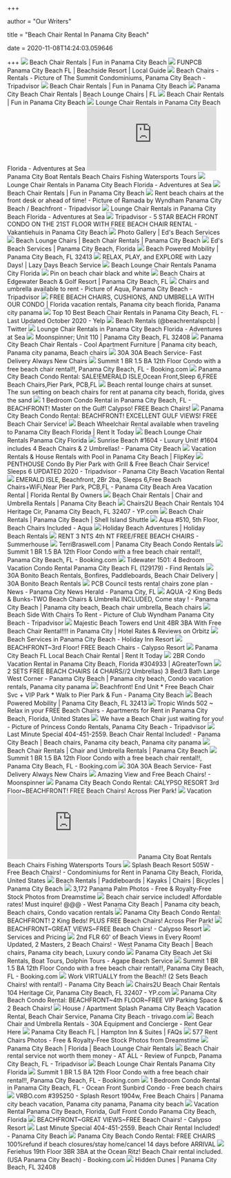 +++
        
author = "Our Writers"
        
title = "Beach Chair Rental In Panama City Beach"
        
date = 2020-11-08T14:24:03.059646
        
+++
[ ![](https://funpcb.com/wp-content/uploads/2018/02/beach-chairs-768x466.jpg)](https://funpcb.com/wp-content/uploads/2018/02/beach-chairs-768x466.jpg) Beach Chair Rentals | Fun in Panama City Beach
[ ![](https://beachsideresortpanamacitybeach.com/wp-content/uploads/beachside-beach-rentals.jpg)](https://beachsideresortpanamacitybeach.com/wp-content/uploads/beachside-beach-rentals.jpg) FUNPCB Panama City Beach FL | Beachside Resort | Local Guide
[ ![](https://media-cdn.tripadvisor.com/media/photo-s/01/05/22/60/beach-chairs-rentals.jpg)](https://media-cdn.tripadvisor.com/media/photo-s/01/05/22/60/beach-chairs-rentals.jpg) Beach Chairs - Rentals - Picture of The Summit Condominiums, Panama City  Beach - Tripadvisor
[ ![](https://funpcb.com/wp-content/uploads/2018/02/beach-chair-rentals-panama-city-beach-gallery-3-768x393.jpg)](https://funpcb.com/wp-content/uploads/2018/02/beach-chair-rentals-panama-city-beach-gallery-3-768x393.jpg) Beach Chair Rentals | Fun in Panama City Beach
[ ![](https://beachrentalspcb.com/wp-content/uploads/2016/06/beach-chair-rentals-panama-city-beach.jpg)](https://beachrentalspcb.com/wp-content/uploads/2016/06/beach-chair-rentals-panama-city-beach.jpg) Panama City Beach Chair Rentals | Beach Lounge Chairs | FL
[ ![](https://funpcb.com/wp-content/uploads/2018/02/beach-chair-rentals-panama-city-beach-gallery-1.jpg)](https://funpcb.com/wp-content/uploads/2018/02/beach-chair-rentals-panama-city-beach-gallery-1.jpg) Beach Chair Rentals | Fun in Panama City Beach
[ ![](https://www.watersportspc.com/images/9794F72C-5169-4208-B931-4C6DD1287801.jpeg)](https://www.watersportspc.com/images/9794F72C-5169-4208-B931-4C6DD1287801.jpeg) Lounge Chair Rentals in Panama City Beach Florida - Adventures at Sea
[ ![](https://www.panamabeachservice.com/wp-content/themes/panamabeachservice/tools/timthumb.php?src=/wp-content/sdaolpu/2011/03/beach.png&h=335&w=994&zc=1)](https://www.panamabeachservice.com/wp-content/themes/panamabeachservice/tools/timthumb.php?src=/wp-content/sdaolpu/2011/03/beach.png&h=335&w=994&zc=1) Panama City Boat Rentals Beach Chairs Fishing Watersports Tours
[ ![](https://www.watersportspc.com/images/36321808_10156411089473834_2271247696184475648_n.jpg)](https://www.watersportspc.com/images/36321808_10156411089473834_2271247696184475648_n.jpg) Lounge Chair Rentals in Panama City Beach Florida - Adventures at Sea
[ ![](https://funpcb.com/wp-content/uploads/2018/02/beach-chair-rentals-panama-city-beach-gallery-2.jpg)](https://funpcb.com/wp-content/uploads/2018/02/beach-chair-rentals-panama-city-beach-gallery-2.jpg) Beach Chair Rentals | Fun in Panama City Beach
[ ![](https://media-cdn.tripadvisor.com/media/photo-s/17/46/ad/d2/rent-beach-chairs-at.jpg)](https://media-cdn.tripadvisor.com/media/photo-s/17/46/ad/d2/rent-beach-chairs-at.jpg) Rent beach chairs at the front desk or ahead of time! - Picture of Ramada  by Wyndham Panama City Beach / Beachfront - Tripadvisor
[ ![](https://www.watersportspc.com/images/38426804_10156505310423834_3080007054681702400_n.jpg)](https://www.watersportspc.com/images/38426804_10156505310423834_3080007054681702400_n.jpg) Lounge Chair Rentals in Panama City Beach Florida - Adventures at Sea
[ ![](https://media-cdn.tripadvisor.com/media/vr-splice-j/06/82/01/6b.jpg)](https://media-cdn.tripadvisor.com/media/vr-splice-j/06/82/01/6b.jpg) Tripadvisor - 5 STAR BEACH FRONT CONDO ON THE 21ST FLOOR WITH FREE BEACH  CHAIR RENTAL - Vakantiehuis in Panama City Beach
[ ![](http://www.edsbeachservicesinc.com/wp-content/gallery/the-beach/079.jpg)](http://www.edsbeachservicesinc.com/wp-content/gallery/the-beach/079.jpg) Photo Gallery | Ed's Beach Services
[ ![](https://i0.wp.com/jimbosbeach.com/wp-content/uploads/2016/07/Panama-City-Beach-Florida1.jpg?resize=380%2C285)](https://i0.wp.com/jimbosbeach.com/wp-content/uploads/2016/07/Panama-City-Beach-Florida1.jpg?resize=380%2C285) Beach Lounge Chairs | Beach Chair Rentals | Panama City Beach
[ ![](https://www.edsbeachservicesinc.com/wp-content/gallery/homepage/home1_0.jpg)](https://www.edsbeachservicesinc.com/wp-content/gallery/homepage/home1_0.jpg) Ed's Beach Services | Panama City Beach, Florida
[ ![](https://assets.simpleviewinc.com/simpleview/image/fetch/c_limit,q_75,w_1200/https://assets.simpleviewinc.com/simpleview/image/upload/crm/panamacitybeach/rainbow-umbrella_a85ceda8-5056-a36a-0bcee1b75ac97f7f.jpg)](https://assets.simpleviewinc.com/simpleview/image/fetch/c_limit,q_75,w_1200/https://assets.simpleviewinc.com/simpleview/image/upload/crm/panamacitybeach/rainbow-umbrella_a85ceda8-5056-a36a-0bcee1b75ac97f7f.jpg) Beach Powered Mobility | Panama City Beach, FL 32413
[ ![](https://lazydaysbeachservice.com/wp-content/uploads/2020/05/beach-umbrella-chairs.png)](https://lazydaysbeachservice.com/wp-content/uploads/2020/05/beach-umbrella-chairs.png) RELAX, PLAY, and EXPLORE with Lazy Days! | Lazy Days Beach Service
[ ![](http://www.sunshinewatersportsofpc.com/chad%20umbrella.jpg)](http://www.sunshinewatersportsofpc.com/chad%20umbrella.jpg) Beach Lounge Chair Rentals Panama City Florida
[ ![](https://i.pinimg.com/originals/ad/ee/7d/adee7d937fdd1b6a2deed9806e72c786.jpg)](https://i.pinimg.com/originals/ad/ee/7d/adee7d937fdd1b6a2deed9806e72c786.jpg) Pin on beach chair black and white
[ ![](http://gointothebeach.com/wp-content/uploads/2018/02/BF8B320E-8F88-4595-9150-C7A422E3D862-1024x768.jpg)](http://gointothebeach.com/wp-content/uploads/2018/02/BF8B320E-8F88-4595-9150-C7A422E3D862-1024x768.jpg) Beach Chairs at Edgewater Beach & Golf Resort | Panama City Beach, FL
[ ![](https://media-cdn.tripadvisor.com/media/photo-s/02/86/84/8a/filename-img-8075-jpg.jpg)](https://media-cdn.tripadvisor.com/media/photo-s/02/86/84/8a/filename-img-8075-jpg.jpg) Chairs and umbrella available to rent - Picture of Aqua, Panama City Beach  - Tripadvisor
[ ![](https://i.pinimg.com/236x/a5/56/d2/a556d2fe99749531bb7fdae0167985c9--panama-city-beach-beach-chairs.jpg)](https://i.pinimg.com/236x/a5/56/d2/a556d2fe99749531bb7fdae0167985c9--panama-city-beach-beach-chairs.jpg) FREE BEACH CHAIRS, CUSHIONS, AND UMBRELLA WITH OUR CONDO | Florida vacation  rentals, Panama city beach florida, Panama city panama
[ ![](https://s3-media0.fl.yelpcdn.com/bphoto/gfasUhhS68b9nJhr0LsEkA/ls.jpg)](https://s3-media0.fl.yelpcdn.com/bphoto/gfasUhhS68b9nJhr0LsEkA/ls.jpg) Top 10 Best Beach Chair Rentals in Panama City Beach, FL - Last Updated  October 2020 - Yelp
[ ![](https://pbs.twimg.com/media/Cp6p3OdWEAA9Gf1.jpg)](https://pbs.twimg.com/media/Cp6p3OdWEAA9Gf1.jpg) Beach Rentals (@beachrentalspcb) | Twitter
[ ![](https://www.watersportspc.com/images/41808177_10156611741598834_8585491718915227648_n.jpg)](https://www.watersportspc.com/images/41808177_10156611741598834_8585491718915227648_n.jpg) Lounge Chair Rentals in Panama City Beach Florida - Adventures at Sea
[ ![](https://assets.simpleviewinc.com/simpleview/image/fetch/c_fill,h_376,q_75,w_564/https://assets.simpleviewinc.com/simpleview/image/upload/crm/panamacitybeach/IMG_66050_a817c11b-5056-a36a-0b54189de4072f3b.jpg)](https://assets.simpleviewinc.com/simpleview/image/fetch/c_fill,h_376,q_75,w_564/https://assets.simpleviewinc.com/simpleview/image/upload/crm/panamacitybeach/IMG_66050_a817c11b-5056-a36a-0b54189de4072f3b.jpg) Moonspinner; Unit 110 | Panama City Beach, FL 32408
[ ![](https://i.pinimg.com/originals/de/59/06/de59061ff02c03b7dd3c7bb5d1a8f556.jpg)](https://i.pinimg.com/originals/de/59/06/de59061ff02c03b7dd3c7bb5d1a8f556.jpg) Panama City Beach Chair Rentals - Cool Apartment Furniture | Panama city  beach, Panama city panama, Beach chairs
[ ![](https://www.therentalshop30a.com/media/catalog/category/Santa_Rosa_Beach_chair_rentals_beach_service.jpg)](https://www.therentalshop30a.com/media/catalog/category/Santa_Rosa_Beach_chair_rentals_beach_service.jpg) 30A 30A Beach Service- Fast Delivery Always New Chairs
[ ![](https://cf.bstatic.com/images/hotel/max1280x900/231/231875612.jpg)](https://cf.bstatic.com/images/hotel/max1280x900/231/231875612.jpg) Summit 1 BR 1.5 BA 12th Floor Condo with a free beach chair rental!!, Panama  City Beach, FL - Booking.com
[ ![](https://assets.floridarentals.com/assets/properties/2805/tn1_58238908515211677350.jpg)](https://assets.floridarentals.com/assets/properties/2805/tn1_58238908515211677350.jpg) Panama City Beach Condo Rental: SALE!EMERALD ISLE,Ocean Front,Sleep 6,FREE Beach  Chairs,Pier Park, PCB,FL
[ ![](https://comps.canstockphoto.com/beach-rental-lounge-chairs-at-sunset-stock-photograph_csp63356997.jpg)](https://comps.canstockphoto.com/beach-rental-lounge-chairs-at-sunset-stock-photograph_csp63356997.jpg) Beach rental lounge chairs at sunset. The sun setting on beach chairs for  rent at panama city beach, florida, gives the sand
[ ![](https://assets.floridarentals.com/assets/properties/3008/tn1_42450854915223396010.jpg)](https://assets.floridarentals.com/assets/properties/3008/tn1_42450854915223396010.jpg) 1 Bedroom Condo Rental in Panama City Beach, FL - BEACHFRONT! Master on the  Gulf! Calypso! FREE Beach Chairs!
[ ![](https://assets.floridarentals.com/assets/properties/2899/tn1_2428907415264152990.jpg)](https://assets.floridarentals.com/assets/properties/2899/tn1_2428907415264152990.jpg) Panama City Beach Condo Rental: BEACHFRONT! EXCELLENT GULF VIEWS! FREE Beach  Chair Service!
[ ![](https://www.rentittoday.com/cmsAdmin/uploads/pushchair1_004.jpg)](https://www.rentittoday.com/cmsAdmin/uploads/pushchair1_004.jpg) Beach Wheelchair Rental available when traveling to Panama City Beach  Florida | Rent It Today
[ ![](http://www.sunshinewatersportsofpc.com/the%20crew.jpg)](http://www.sunshinewatersportsofpc.com/the%20crew.jpg) Beach Lounge Chair Rentals Panama City Florida
[ ![](https://odis.homeaway.com/odis/listing/9369e98e-0c06-43ab-ba0a-e79b8c648eaa.c10.jpg)](https://odis.homeaway.com/odis/listing/9369e98e-0c06-43ab-ba0a-e79b8c648eaa.c10.jpg) Sunrise Beach #1604 - Luxury Unit! #1604 includes 4 Beach Chairs & 2  Umbrellas! - Panama City Beach
[ ![](https://tap1.fkimg.com/media/vr-splice-l/06/7f/b8/21.jpg)](https://tap1.fkimg.com/media/vr-splice-l/06/7f/b8/21.jpg) Vacation Rentals & House Rentals with Pool in Panama City Beach | FlipKey
[ ![](https://media-cdn.tripadvisor.com/media/vr-splice-j/02/d0/c3/cb.jpg)](https://media-cdn.tripadvisor.com/media/vr-splice-j/02/d0/c3/cb.jpg) PENTHOUSE Condo By Pier Park with Grill & Free Beach Chair Service! Sleeps  6 UPDATED 2020 - Tripadvisor - Panama City Beach Vacation Rental
[ ![](https://www.floridarentalbyowners.com/images/w.1280/h.853/c.1/mr.0/d.listing_photos/sd.2018-04/i.b19e70068177c3dbda4001840a35576d.jpg)](https://www.floridarentalbyowners.com/images/w.1280/h.853/c.1/mr.0/d.listing_photos/sd.2018-04/i.b19e70068177c3dbda4001840a35576d.jpg) EMERALD ISLE, Beachfront, 2Br 2ba, Sleeps 6,Free Beach Chairs+WiFi,Near  Pier Park, PCB,FL - Panama City Beach Area Vacation Rental | Florida Rental  By Owners
[ ![](https://i2.wp.com/flypanamacityparasail.com/new/wp-content/uploads/2017/06/peddle-paddle-surf-shop.jpeg)](https://i2.wp.com/flypanamacityparasail.com/new/wp-content/uploads/2017/06/peddle-paddle-surf-shop.jpeg) Beach Chair Rentals | Chair and Umbrella Rentals | Panama City Beach
[ ![](https://i1.ypcdn.com/blob/24483f688bb176a99873c9e26592f54709840134_400x260_crop.jpg)](https://i1.ypcdn.com/blob/24483f688bb176a99873c9e26592f54709840134_400x260_crop.jpg) Chairs2U Beach Chair Rentals 104 Heritage Cir, Panama City Beach, FL 32407  - YP.com
[ ![](https://www.shellislandshuttle.com/wp-content/uploads/2017/08/BeachChairs-1024x236.jpg)](https://www.shellislandshuttle.com/wp-content/uploads/2017/08/BeachChairs-1024x236.jpg) Beach Chair Rentals | Panama City Beach | Shell Island Shuttle
[ ![](https://res.cloudinary.com/rws-ecbyo/image/upload/f_auto,c_scale,h_474,q_auto/img_5c3cd39d0caca27b_img_8285a-lighter.jpg)](https://res.cloudinary.com/rws-ecbyo/image/upload/f_auto,c_scale,h_474,q_auto/img_5c3cd39d0caca27b_img_8285a-lighter.jpg) Aqua #510, 5th Floor, Beach Chairs Included - Aqua
[ ![](https://www.holidaybeachrentals.com/custimages/beach%20chairs/BeachChairs.jpg)](https://www.holidaybeachrentals.com/custimages/beach%20chairs/BeachChairs.jpg) Holiday Beach Adventures | Holiday Beach Rentals
[ ![](https://res.cloudinary.com/rws-ecbyo/image/upload/f_auto,c_scale,h_474,q_auto/img_82a6b273d1332750_pool-area-view-from-balcony.jpg)](https://res.cloudinary.com/rws-ecbyo/image/upload/f_auto,c_scale,h_474,q_auto/img_82a6b273d1332750_pool-area-view-from-balcony.jpg) RENT 3 NTS 4th NT FREE/FREE BEACH CHAIRS - Summerhouse
[ ![](http://terribraswell.com/homepage_middle_section.png)](http://terribraswell.com/homepage_middle_section.png) TerriBraswell.com | Panama City Beach Condo Rentals
[ ![](https://cf.bstatic.com/images/hotel/max1024x768/231/231875502.jpg)](https://cf.bstatic.com/images/hotel/max1024x768/231/231875502.jpg) Summit 1 BR 1.5 BA 12th Floor Condo with a free beach chair rental!!, Panama  City Beach, FL - Booking.com
[ ![](https://www.findrentals.com/vacations/rentals/10239/129179/panama-city-beach-condo-tidewater-1501-1.jpg)](https://www.findrentals.com/vacations/rentals/10239/129179/panama-city-beach-condo-tidewater-1501-1.jpg) Tidewater 1501: 4 Bedroom Vacation Condo Rental Panama City Beach FL  (129179) - Find Rentals
[ ![](https://www.bonitobeachrentals.com/uploads/1/3/2/7/132766492/s106491063762732201_p2_i1_w4032.jpeg?width=2560)](https://www.bonitobeachrentals.com/uploads/1/3/2/7/132766492/s106491063762732201_p2_i1_w4032.jpeg?width=2560) 30A Bonito Beach Rentals, Bonfires, Paddleboards, Beach Chair Delivery |  30A Bonito Beach Rentals
[ ![](https://www.newsherald.com/storyimage/DA/20150717/NEWS/150719706/AR/0/AR-150719706.jpg?MaxW=600)](https://www.newsherald.com/storyimage/DA/20150717/NEWS/150719706/AR/0/AR-150719706.jpg?MaxW=600) PCB Council tests rental chairs zone plan - News - Panama City News Herald  - Panama City, FL
[ ![](https://i.pinimg.com/originals/01/c5/60/01c560fb38cd6175669421bfbca3cd37.jpg)](https://i.pinimg.com/originals/01/c5/60/01c560fb38cd6175669421bfbca3cd37.jpg) AQUA -2 King Beds & Bunks-TWO Beach Chairs & Umbrella INCLUDED, Come stay !  - Panama City Beach | Panama city beach, Beach chair umbrella, Beach chairs
[ ![](https://media-cdn.tripadvisor.com/media/photo-s/01/2c/75/26/beach-side-with-chairs.jpg)](https://media-cdn.tripadvisor.com/media/photo-s/01/2c/75/26/beach-side-with-chairs.jpg) Beach Side With Chairs To Rent - Picture of Club Wyndham Panama City Beach  - Tripadvisor
[ ![](https://images.trvl-media.com/hotels/34000000/33940000/33935400/33935354/4b2f7bda_z.jpg)](https://images.trvl-media.com/hotels/34000000/33940000/33935400/33935354/4b2f7bda_z.jpg) Majestic Beach Towers end Unit 4BR 3BA With Free Beach Chair Rental!!!! in Panama  City | Hotel Rates & Reviews on Orbitz
[ ![](https://www.hipcbeach.com/wp-content/uploads/2015/03/beach-services-holiday-inn-resort_01.jpg)](https://www.hipcbeach.com/wp-content/uploads/2015/03/beach-services-holiday-inn-resort_01.jpg) Beach Services in Panama City Beach - Holiday Inn Resort
[ ![](https://res.cloudinary.com/rws-ecbyo/image/upload/q_auto,f_auto,c_scale,h_675/img_9947541feb9a3bfd_new-view-from-balcony-of-ocean.jpg)](https://res.cloudinary.com/rws-ecbyo/image/upload/q_auto,f_auto,c_scale,h_675/img_9947541feb9a3bfd_new-view-from-balcony-of-ocean.jpg) BEACHFRONT~3rd Floor! FREE Beach Chairs - Calypso Resort
[ ![](https://www.rentittoday.com/cmsAdmin/uploads/thumb/beachchair.jpg)](https://www.rentittoday.com/cmsAdmin/uploads/thumb/beachchair.jpg) Panama City Beach FL Local Beach Chair Rental | Rent It Today
[ ![](https://odis.homeaway.com/odis/listing/2127a7f3-30c1-44b1-8976-21b84f943e0f.c6.jpg)](https://odis.homeaway.com/odis/listing/2127a7f3-30c1-44b1-8976-21b84f943e0f.c6.jpg) 2BR Condo Vacation Rental in Panama City Beach, Florida #304933 |  AGreaterTown
[ ![](https://i.pinimg.com/originals/a3/61/56/a36156161c05f3974016c61b1ee9f8e1.jpg)](https://i.pinimg.com/originals/a3/61/56/a36156161c05f3974016c61b1ee9f8e1.jpg) 2 SETS FREE BEACH CHAIRS (4 CHAIRS//2 Umbrellas) 3 Bed/3 Bath Large West  Corner - Panama City Beach | Panama city beach, Condo vacation rentals, Panama  city panama
[ ![](https://odis.homeaway.com/odis/listing/c9e7e4a3-1019-4e27-b72d-66cb7d761345.f6.jpg)](https://odis.homeaway.com/odis/listing/c9e7e4a3-1019-4e27-b72d-66cb7d761345.f6.jpg) Beachfront! End Unit * Free Beach Chair Svc + VIP Park * Walk to Pier Park  & Fun - Panama City Beach
[ ![](https://assets.simpleviewinc.com/simpleview/image/fetch/c_limit,q_75,w_1200/https://assets.simpleviewinc.com/simpleview/image/upload/crm/panamacitybeach/push-mail_a84e3fab-5056-a36a-0bd5f2af5ee74f84.png)](https://assets.simpleviewinc.com/simpleview/image/fetch/c_limit,q_75,w_1200/https://assets.simpleviewinc.com/simpleview/image/upload/crm/panamacitybeach/push-mail_a84e3fab-5056-a36a-0bd5f2af5ee74f84.png) Beach Powered Mobility | Panama City Beach, FL 32413
[ ![](https://a0.muscache.com/im/pictures/6b6f4147-2979-4d57-ae6a-192f3267470c.jpg?im_w=720)](https://a0.muscache.com/im/pictures/6b6f4147-2979-4d57-ae6a-192f3267470c.jpg?im_w=720) Tropic Winds 502 ~ Relax in your FREE Beach Chairs - Apartments for Rent in Panama  City Beach, Florida, United States
[ ![](https://media-cdn.tripadvisor.com/media/photo-s/01/d2/a9/19/we-have-a-beach-chair.jpg)](https://media-cdn.tripadvisor.com/media/photo-s/01/d2/a9/19/we-have-a-beach-chair.jpg) We have a Beach Chair just waiting for you! - Picture of Princess Condo  Rentals, Panama City Beach - Tripadvisor
[ ![](https://i.pinimg.com/originals/43/ea/fe/43eafe8bacc7b3b6db76efd7847cf705.jpg)](https://i.pinimg.com/originals/43/ea/fe/43eafe8bacc7b3b6db76efd7847cf705.jpg) Last Minute Special 404-451-2559. Beach Chair Rental Included! - Panama  City Beach | Beach chairs, Panama city beach, Panama city panama
[ ![](https://i2.wp.com/jimbosbeach.com/wp-content/uploads/2016/07/jbs-logo.png?fit=512%2C512&ssl=1)](https://i2.wp.com/jimbosbeach.com/wp-content/uploads/2016/07/jbs-logo.png?fit=512%2C512&ssl=1) Beach Chair Rentals | Chair and Umbrella Rentals | Panama City Beach
[ ![](https://cf.bstatic.com/images/hotel/max1024x768/231/231875595.jpg)](https://cf.bstatic.com/images/hotel/max1024x768/231/231875595.jpg) Summit 1 BR 1.5 BA 12th Floor Condo with a free beach chair rental!!, Panama  City Beach, FL - Booking.com
[ ![](https://www.therentalshop30a.com/media/wysiwyg/The_rental_Shop30A_Santa_Rosa_Beach_chair_and_umbrella_rental.jpg)](https://www.therentalshop30a.com/media/wysiwyg/The_rental_Shop30A_Santa_Rosa_Beach_chair_and_umbrella_rental.jpg) 30A 30A Beach Service- Fast Delivery Always New Chairs
[ ![](https://res.cloudinary.com/rws-ecbyo/image/upload/f_auto,c_scale,h_474,q_auto/img_3a88ed593090944c_gptempdownload-2.jpeg)](https://res.cloudinary.com/rws-ecbyo/image/upload/f_auto,c_scale,h_474,q_auto/img_3a88ed593090944c_gptempdownload-2.jpeg) Amazing View and Free Beach Chairs! - Moonspinner
[ ![](https://assets.floridarentals.com/assets/properties/2907/tn1_164639701415347088780.jpg)](https://assets.floridarentals.com/assets/properties/2907/tn1_164639701415347088780.jpg) Panama City Beach Condo Rental: CALYPSO RESORT 3rd Floor~BEACHFRONT! FREE Beach  Chairs! Across Pier Park!
[ ![](https://i.pinimg.com/originals/40/e3/08/40e30872168f585ef6c8758fbe066f9d.jpg)](https://i.pinimg.com/originals/40/e3/08/40e30872168f585ef6c8758fbe066f9d.jpg)    Vacation
[ ![](https://www.panamabeachservice.com/wp-content/themes/panamabeachservice/tools/timthumb.php?src=/wp-content/sdaolpu/2011/03/jetski.jpg&h=335&w=994&zc=1)](https://www.panamabeachservice.com/wp-content/themes/panamabeachservice/tools/timthumb.php?src=/wp-content/sdaolpu/2011/03/jetski.jpg&h=335&w=994&zc=1) Panama City Boat Rentals Beach Chairs Fishing Watersports Tours
[ ![](https://a0.muscache.com/im/pictures/4e01c4c0-6b24-47a1-a441-03da02d052f9.jpg?im_w=720)](https://a0.muscache.com/im/pictures/4e01c4c0-6b24-47a1-a441-03da02d052f9.jpg?im_w=720) Splash Beach Resort 505W - Free Beach Chairs! - Condominiums for Rent in Panama  City Beach, Florida, United States
[ ![](https://beachrentalspcb.com/wp-content/uploads/2016/06/sunset.jpg)](https://beachrentalspcb.com/wp-content/uploads/2016/06/sunset.jpg) Beach Rentals | Paddleboards | Kayaks | Chairs | Bicycles | Panama City  Beach
[ ![](https://thumbs.dreamstime.com/b/panama-city-beach-gulf-mexico-palm-near-sunset-picturesque-deer-panama-city-beach-gulf-mexico-near-sunset-picturesque-st-136847678.jpg)](https://thumbs.dreamstime.com/b/panama-city-beach-gulf-mexico-palm-near-sunset-picturesque-deer-panama-city-beach-gulf-mexico-near-sunset-picturesque-st-136847678.jpg) 3,172 Panama Palm Photos - Free & Royalty-Free Stock Photos from Dreamstime
[ ![](https://i.pinimg.com/originals/84/ce/7b/84ce7b39e37afe6c09ef41c34b094094.jpg)](https://i.pinimg.com/originals/84/ce/7b/84ce7b39e37afe6c09ef41c34b094094.jpg) Beach chair service included! Affordable rates! Must inquire! @@@ - West Panama  City Beach | Panama city beach, Beach chairs, Condo vacation rentals
[ ![](https://assets.floridarentals.com/assets/properties/1807/tn1_37759602115531105180.jpg)](https://assets.floridarentals.com/assets/properties/1807/tn1_37759602115531105180.jpg) Panama City Beach Condo Rental: BEACHFRONT! 2 King Beds! PLUS FREE Beach  Chairs! Across Pier Park!
[ ![](https://res.cloudinary.com/rws-ecbyo/image/upload/f_auto,c_scale,h_474,q_auto/img_f946a0b8b5b4e188_view-to-east---enhanced---new.jpg)](https://res.cloudinary.com/rws-ecbyo/image/upload/f_auto,c_scale,h_474,q_auto/img_f946a0b8b5b4e188_view-to-east---enhanced---new.jpg) BEACHFRONT~GREAT VIEWS~FREE Beach Chairs! - Calypso Resort
[ ![](http://nebula.wsimg.com/92dfae802176eac60ac4cfacce08b705?AccessKeyId=D5E5866CC6CB7A967D93&disposition=0&alloworigin=1)](http://nebula.wsimg.com/92dfae802176eac60ac4cfacce08b705?AccessKeyId=D5E5866CC6CB7A967D93&disposition=0&alloworigin=1) Services and Pricing
[ ![](https://i.pinimg.com/474x/00/e6/39/00e639b0126a13e9e2ce20b3fead7c1e.jpg)](https://i.pinimg.com/474x/00/e6/39/00e639b0126a13e9e2ce20b3fead7c1e.jpg) 2nd FLR 60' of Beach Views in Every Room! Updated, 2 Masters, 2 Beach Chairs!  - West Panama City Beach | Beach chairs, Panama city beach, Luxury condo
[ ![](https://www.agapewatersports.com/wp-content/uploads/2020/03/IMG_0556-640x400.jpeg)](https://www.agapewatersports.com/wp-content/uploads/2020/03/IMG_0556-640x400.jpeg) Panama City Beach Jet Ski Rentals, Boat Tours, Dolphin Tours - Agape Beach  Service
[ ![](https://cf.bstatic.com/images/hotel/max1024x768/231/231875613.jpg)](https://cf.bstatic.com/images/hotel/max1024x768/231/231875613.jpg) Summit 1 BR 1.5 BA 12th Floor Condo with a free beach chair rental!!, Panama  City Beach, FL - Booking.com
[ ![](https://odis.homeaway.com/odis/listing/d565bdbd-55af-408c-83aa-a6b7ba3fac97.c10.jpg)](https://odis.homeaway.com/odis/listing/d565bdbd-55af-408c-83aa-a6b7ba3fac97.c10.jpg) Work VIRTUALLY from the Beach!! (2 Sets Beach Chairs! with rental!) - Panama  City Beach
[ ![](https://i4.ypcdn.com/blob/9758a3a8940458975020a0f15bacaa47a6a75457_240x260_crop.jpg)](https://i4.ypcdn.com/blob/9758a3a8940458975020a0f15bacaa47a6a75457_240x260_crop.jpg) Chairs2U Beach Chair Rentals 104 Heritage Cir, Panama City Beach, FL 32407  - YP.com
[ ![](https://assets.floridarentals.com/assets/properties/7815/tn1_16879392515793033630.jpg)](https://assets.floridarentals.com/assets/properties/7815/tn1_16879392515793033630.jpg) Panama City Beach Condo Rental: BEACHFRONT~4th FLOOR~FREE VIP Parking Space  & 2 Beach Chairs!
[ ![](https://imgcy.trivago.com/c_lfill,d_dummy.jpeg,e_sharpen:60,f_auto,h_450,q_auto,w_450/itemimages/99/72/9972176.jpeg)](https://imgcy.trivago.com/c_lfill,d_dummy.jpeg,e_sharpen:60,f_auto,h_450,q_auto,w_450/itemimages/99/72/9972176.jpeg) House / Apartment Splash Panama City Beach Vacation Rental, Beach Chair  Service, Panama City Beach - trivago.com
[ ![](https://rentgearhere.com/wp-content/sdaolpu/2012/05/july-speacial3.jpg)](https://rentgearhere.com/wp-content/sdaolpu/2012/05/july-speacial3.jpg) Beach Chair and Umbrella Rentals - 30A Equipment and Concierge - Rent Gear  Here
[ ![](https://hamptoninnandsuitespanamacitybeach.com/wp-content/uploads/Hampton-FAQ-Banner-Featured-Image.jpg)](https://hamptoninnandsuitespanamacitybeach.com/wp-content/uploads/Hampton-FAQ-Banner-Featured-Image.jpg) Panama City Beach FL | Hampton Inn & Suites | FAQs
[ ![](https://thumbs.dreamstime.com/b/lounge-chairs-beach-umbrellas-row-green-lounge-chairs-beach-umbrellas-rent-panama-city-beach-florida-usa-shortly-183682569.jpg)](https://thumbs.dreamstime.com/b/lounge-chairs-beach-umbrellas-row-green-lounge-chairs-beach-umbrellas-rent-panama-city-beach-florida-usa-shortly-183682569.jpg) 577 Rent Chairs Photos - Free & Royalty-Free Stock Photos from Dreamstime
[ ![](http://www.sunshinewatersportspcb.com/images/swspcb_01.gif)](http://www.sunshinewatersportspcb.com/images/swspcb_01.gif) Panama City Beach | Florida | Beach Lounge Chair Rentals
[ ![](https://media-cdn.tripadvisor.com/media/photo-s/05/dc/2d/f4/aquatic-adventures.jpg)](https://media-cdn.tripadvisor.com/media/photo-s/05/dc/2d/f4/aquatic-adventures.jpg) Beach Chair rental service not worth them money - AT ALL - Review of  Funpcb, Panama City Beach, FL - Tripadvisor
[ ![](http://www.sunshinewatersportsofpc.com/beach%20slammin.jpg)](http://www.sunshinewatersportsofpc.com/beach%20slammin.jpg) Beach Lounge Chair Rentals Panama City Florida
[ ![](https://cf.bstatic.com/images/hotel/max1024x768/231/231875604.jpg)](https://cf.bstatic.com/images/hotel/max1024x768/231/231875604.jpg) Summit 1 BR 1.5 BA 12th Floor Condo with a free beach chair rental!!, Panama  City Beach, FL - Booking.com
[ ![](https://assets.floridarentals.com/assets/properties/6952/tn1_171432490815682350940.jpg)](https://assets.floridarentals.com/assets/properties/6952/tn1_171432490815682350940.jpg) 1 Bedroom Condo Rental in Panama City Beach, FL - Ocean Front Sunbird Condo  - Free beach chairs
[ ![](https://i.pinimg.com/originals/ce/f8/39/cef839c0d7498b36bdd46d532bcfccbc.jpg)](https://i.pinimg.com/originals/ce/f8/39/cef839c0d7498b36bdd46d532bcfccbc.jpg) VRBO.com #395250 - Splash Resort 1904w, Free Beach Chairs | Panama city  beach vacation, Panama city panama, Panama city beach
[ ![](https://cdn.liverez.com/5/11618/1/152022/800/1.jpg?v=3/25/2019%2010:06:46%20PM)](https://cdn.liverez.com/5/11618/1/152022/800/1.jpg?v=3/25/2019%2010:06:46%20PM) Vacation Rental Panama City Beach, Florida, Gulf Front Condo Panama City  Beach, Florida
[ ![](https://res.cloudinary.com/rws-ecbyo/image/upload/f_auto,c_scale,h_474,q_auto/gallery_1517693332_aerial-view-of-calypso-resort.jpg)](https://res.cloudinary.com/rws-ecbyo/image/upload/f_auto,c_scale,h_474,q_auto/gallery_1517693332_aerial-view-of-calypso-resort.jpg) BEACHFRONT~GREAT VIEWS~FREE Beach Chairs! - Calypso Resort
[ ![](https://odis.homeaway.com/odis/listing/e095cfbd-84cc-49ff-a79f-6e508e9e01ca.f6.jpg)](https://odis.homeaway.com/odis/listing/e095cfbd-84cc-49ff-a79f-6e508e9e01ca.f6.jpg) Last Minute Special 404-451-2559. Beach Chair Rental Included! - Panama  City Beach
[ ![](https://assets.floridarentals.com/assets/properties/909/tn1_33205285015555288220.jpg)](https://assets.floridarentals.com/assets/properties/909/tn1_33205285015555288220.jpg) Panama City Beach Condo Rental: FREE CHAIRS 100%refund if beach  closures/stay home/cancel 14 days before ARRIVAL
[ ![](https://cf.bstatic.com/images/hotel/max1024x768/231/231881123.jpg)](https://cf.bstatic.com/images/hotel/max1024x768/231/231881123.jpg) Feriehus 19th Floor 3BR 3BA at the Ocean Ritz! Beach Chair rental included.  (USA Panama City Beach) - Booking.com
[ ![](https://assets.simpleviewinc.com/simpleview/image/fetch/c_limit,q_75,w_1200/https://assets.simpleviewinc.com/simpleview/image/upload/crm/panamacitybeach/DSCN3342web0_a83b7e98-5056-a36a-0b2b941cd8e9bf0f.jpg)](https://assets.simpleviewinc.com/simpleview/image/fetch/c_limit,q_75,w_1200/https://assets.simpleviewinc.com/simpleview/image/upload/crm/panamacitybeach/DSCN3342web0_a83b7e98-5056-a36a-0b2b941cd8e9bf0f.jpg) Hidden Dunes | Panama City Beach, FL 32408

